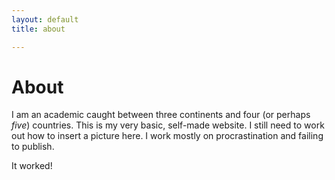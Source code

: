 ```yaml
---
layout: default
title: about 

---
```


# About

I am an academic caught between three continents and four (or perhaps _five_) countries. This is my very basic, self-made website. I still need to work out how to insert a picture here. I work mostly on procrastination and failing to publish.

It worked!







